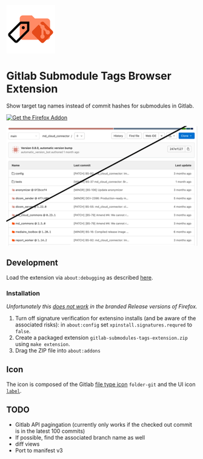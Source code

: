 [![Submodule Tags Gitlab](img/icon-128.png)](https://addons.mozilla.org/en-US/firefox/addon/gitlab-submodule-tags/)

# Gitlab Submodule Tags Browser Extension
Show target tag names instead of commit hashes for submodules in Gitlab.

[![Get the Firefox Addon](https://extensionworkshop.com/assets/img/documentation/publish/get-the-addon-178x60px.dad84b42.png)](https://addons.mozilla.org/en-US/firefox/addon/gitlab-submodule-tags/)

![screenshot](img/screenshot.png)


## Development
Load the extension via `about:debugging` as described
[here][mozilla_first_extension].

### Installation
_Unfortunately this [does not work][mozilla_addon_signing] in the branded
Release versions of Firefox._

1. Turn off signature verification for extensino installs (and be aware of the
   associated risks): in `about:config` set `xpinstall.signatures.requred` to
   `false`.
2. Create a packaged extension `gitlab-submodules-tags-extension.zip` using
   `make extension`.
3. Drag the ZIP file into `about:addons`

## Icon
The icon is composed of the Gitlab [file type icon][gitlab_icon_filetype]
`folder-git` and the UI icon [`label`][gitlab_icon_label].

## TODO
- Gitlab API pagingation (currently only works if the checked out commit is in
  the latest 100 commits)
- If possible, find the associated branch name as well
- diff views
- Port to manifest v3


[mozilla_first_extension]: https://developer.mozilla.org/en-US/docs/Mozilla/Add-ons/WebExtensions/Your_first_WebExtension#trying_it_out
[mozilla_addon_signing]: https://support.mozilla.org/en-US/kb/add-on-signing-in-firefox#w_what-are-my-options-if-i-want-to-use-an-unsigned-add-on-advanced-users
[gitlab_icon_label]: https://gitlab-org.gitlab.io/gitlab-svgs/?q=~label
[gitlab_icon_filetype]: https://gitlab.com/gitlab-org/gitlab/-/tree/master/app/assets/images/file_icons.svg
